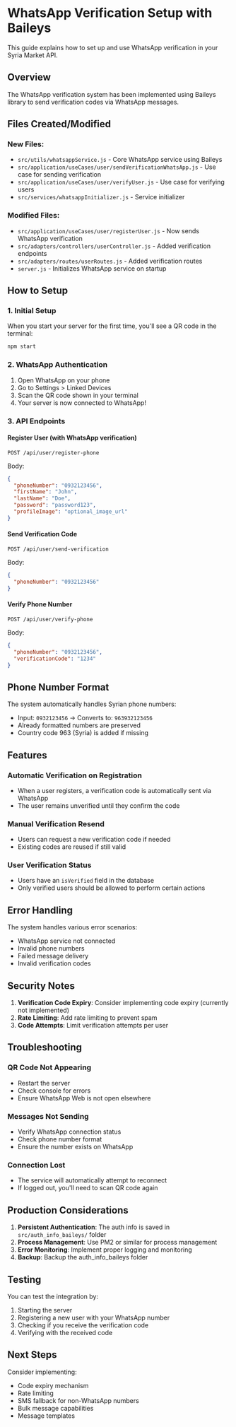 # WhatsApp Verification Setup with Baileys

This guide explains how to set up and use WhatsApp verification in your Syria Market API.

## Overview

The WhatsApp verification system has been implemented using Baileys library to send verification codes via WhatsApp messages.

## Files Created/Modified

### New Files:
- `src/utils/whatsappService.js` - Core WhatsApp service using Baileys
- `src/application/useCases/user/sendVerificationWhatsApp.js` - Use case for sending verification
- `src/application/useCases/user/verifyUser.js` - Use case for verifying users
- `src/services/whatsappInitializer.js` - Service initializer

### Modified Files:
- `src/application/useCases/user/registerUser.js` - Now sends WhatsApp verification
- `src/adapters/controllers/userController.js` - Added verification endpoints
- `src/adapters/routes/userRoutes.js` - Added verification routes
- `server.js` - Initializes WhatsApp service on startup

## How to Setup

### 1. Initial Setup
When you start your server for the first time, you'll see a QR code in the terminal:

```bash
npm start
```

### 2. WhatsApp Authentication
1. Open WhatsApp on your phone
2. Go to Settings > Linked Devices
3. Scan the QR code shown in your terminal
4. Your server is now connected to WhatsApp!

### 3. API Endpoints

#### Register User (with WhatsApp verification)
```
POST /api/user/register-phone
```
Body:
```json
{
  "phoneNumber": "0932123456",
  "firstName": "John",
  "lastName": "Doe",
  "password": "password123",
  "profileImage": "optional_image_url"
}
```

#### Send Verification Code
```
POST /api/user/send-verification
```
Body:
```json
{
  "phoneNumber": "0932123456"
}
```

#### Verify Phone Number
```
POST /api/user/verify-phone
```
Body:
```json
{
  "phoneNumber": "0932123456",
  "verificationCode": "1234"
}
```

## Phone Number Format

The system automatically handles Syrian phone numbers:
- Input: `0932123456` → Converts to: `963932123456`
- Already formatted numbers are preserved
- Country code 963 (Syria) is added if missing

## Features

### Automatic Verification on Registration
- When a user registers, a verification code is automatically sent via WhatsApp
- The user remains unverified until they confirm the code

### Manual Verification Resend
- Users can request a new verification code if needed
- Existing codes are reused if still valid

### User Verification Status
- Users have an `isVerified` field in the database
- Only verified users should be allowed to perform certain actions

## Error Handling

The system handles various error scenarios:
- WhatsApp service not connected
- Invalid phone numbers
- Failed message delivery
- Invalid verification codes

## Security Notes

1. **Verification Code Expiry**: Consider implementing code expiry (currently not implemented)
2. **Rate Limiting**: Add rate limiting to prevent spam
3. **Code Attempts**: Limit verification attempts per user

## Troubleshooting

### QR Code Not Appearing
- Restart the server
- Check console for errors
- Ensure WhatsApp Web is not open elsewhere

### Messages Not Sending
- Verify WhatsApp connection status
- Check phone number format
- Ensure the number exists on WhatsApp

### Connection Lost
- The service will automatically attempt to reconnect
- If logged out, you'll need to scan QR code again

## Production Considerations

1. **Persistent Authentication**: The auth info is saved in `src/auth_info_baileys/` folder
2. **Process Management**: Use PM2 or similar for process management
3. **Error Monitoring**: Implement proper logging and monitoring
4. **Backup**: Backup the auth_info_baileys folder

## Testing

You can test the integration by:
1. Starting the server
2. Registering a new user with your WhatsApp number
3. Checking if you receive the verification code
4. Verifying with the received code

## Next Steps

Consider implementing:
- Code expiry mechanism
- Rate limiting
- SMS fallback for non-WhatsApp numbers
- Bulk message capabilities
- Message templates
